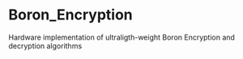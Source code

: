 # Boron_Encryption
Hardware implementation of ultraligth-weight Boron Encryption and decryption algorithms
